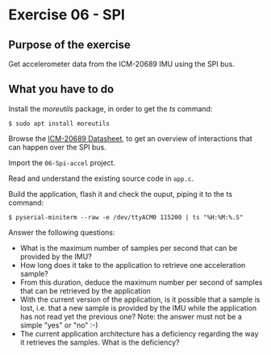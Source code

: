 # Exercise 06 - SPI

## Purpose of the exercise

Get accelerometer data from the ICM-20689 IMU using the SPI bus.

## What you have to do

Install the *moreutils* package, in order to get the *ts* command:
```shell
$ sudo apt install moreutils
```

Browse the [ICM-20689 Datasheet](https://invensense.tdk.com/wp-content/uploads/2021/03/DS-000143-ICM-20689-TYP-v1.1.pdf), to get an overview of interactions that can happen over the SPI bus.

Import the `06-Spi-accel` project.

Read and understand the existing source code in `app.c`.

Build the application, flash it and check the ouput, piping it to the ts command:
```shell
$ pyserial-miniterm --raw -e /dev/ttyACM0 115200 | ts "%H:%M:%.S"
```

Answer the following questions:
* What is the maximum number of samples per second that can be provided by the IMU?
* How long does it take to the application to retrieve one acceleration sample?
* From this duration, deduce the maximum number per second of samples that can be retrieved by the application
* With the current version of the application, is it possible that a sample is lost, i.e. that a new sample is provided by the IMU while the application has not read yet the previous one? Note: the answer must not be a simple "yes" or "no" :-)
* The current application architecture has a deficiency regarding the way it retrieves the samples. What is the deficiency?
